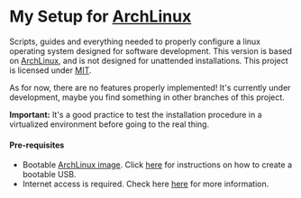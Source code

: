 My Setup for [ArchLinux](https://www.archlinux.org/)
==========

Scripts, guides and everything needed to properly configure a linux operating system designed for software development. This version is based on [ArchLinux](https://www.archlinux.org/), and is not designed for unattended installations. This project is licensed under [MIT](LICENSE).

As for now, there are no features properly implemented! It's currently under development, maybe you find something in other branches of this project.

**Important:** It's a good practice to test the installation procedure in a virtualized environment before going to the real thing.

#### Pre-requisites
- Bootable [ArchLinux image](https://www.archlinux.org/download/). Click [here](https://wiki.archlinux.org/index.php/USB_flash_installation_media) for instructions on how to create a bootable USB.
- Internet access is required. Check here [here](https://wiki.archlinux.org/index.php/beginners%27_guide#Establish_an_internet_connection) for more information.

